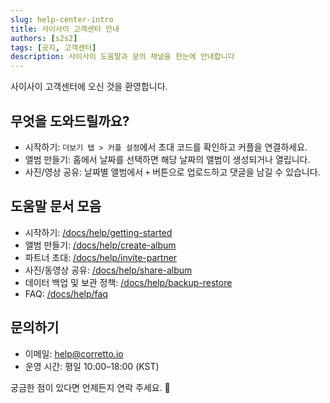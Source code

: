 ```yaml
---
slug: help-center-intro
title: 사이사이 고객센터 안내
authors: [s2s2]
tags: [공지, 고객센터]
description: 사이사이 도움말과 문의 채널을 한눈에 안내합니다
---
```


사이사이 고객센터에 오신 것을 환영합니다.

## 무엇을 도와드릴까요?

- 시작하기: `더보기 탭 > 커플 설정`에서 초대 코드를 확인하고 커플을 연결하세요.
- 앨범 만들기: 홈에서 날짜를 선택하면 해당 날짜의 앨범이 생성되거나 열립니다.
- 사진/영상 공유: 날짜별 앨범에서 `+` 버튼으로 업로드하고 댓글을 남길 수 있습니다.

## 도움말 문서 모음

- 시작하기: [/docs/help/getting-started](/docs/help/getting-started)
- 앨범 만들기: [/docs/help/create-album](/docs/help/create-album)
- 파트너 초대: [/docs/help/invite-partner](/docs/help/invite-partner)
- 사진/동영상 공유: [/docs/help/share-album](/docs/help/share-album)
- 데이터 백업 및 보관 정책: [/docs/help/backup-restore](/docs/help/backup-restore)
- FAQ: [/docs/help/faq](/docs/help/faq)

## 문의하기

- 이메일: help@corretto.io
- 운영 시간: 평일 10:00–18:00 (KST)

궁금한 점이 있다면 언제든지 연락 주세요. 🙂



